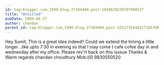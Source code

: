 ```yaml
---
id: tag:blogger.com,1999:blog-27384460.post-1849629238707999537
title: "Untitled"
pubDate: 2009-08-27
author: chandan
parent_id: tag:blogger.com,1999:blog-27384460.post-3252735446157185760
---
```


Hey Sumit, 
This is a great idea indeed!!
Could we extend the timing a little longer ..like upto 7:30 in evening so that I may come t cafe cofee day in and wednesday after my office.
Please rev'rt back on this isssue
Thanks 
& Warm regards
chandan choudhury
Mob:(0) 9830550520